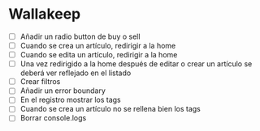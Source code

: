 # Wallakeep

- [ ] Añadir un radio button de buy o sell
- [ ] Cuando se crea un artículo, redirigir a la home
- [ ] Cuando se edita un artículo, redirigir a la home
- [ ] Una vez redirigido a la home después de editar o crear un artículo se deberá ver reflejado en el listado
- [ ] Crear filtros
- [ ] Añadir un error boundary
- [ ] En el registro mostrar los tags
- [ ] Cuando se crea un artículo no se rellena bien los tags
- [ ] Borrar console.logs
